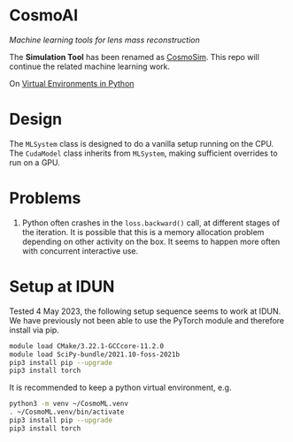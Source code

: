 # CosmoAI

*Machine learning tools for lens mass reconstruction*

The **Simulation Tool** has been renamed as 
[CosmoSim](https://github.com/CosmoAI-AES/CosmoSim).
This repo will continue the related machine learning work.

On [Virtual Environments in Python](https://stackoverflow.com/questions/14684968/how-to-export-virtualenv)

# Design

The `MLSystem` class is designed to do a vanilla setup running on the CPU.
The `CudaModel` class inherits from `MLSystem`, making sufficient overrides
to run on a GPU.

# Problems

1.  Python often crashes in the `loss.backward()` call, at different stages
    of the iteration.  It is possible that this is a memory allocation problem
    depending on other activity on the box.  It seems to happen more often with
    concurrent interactive use.

# Setup at IDUN

Tested 4 May 2023, the following setup sequence seems to work at IDUN.
We have previously not been able to use the PyTorch module and therefore
install via pip.

```sh
module load CMake/3.22.1-GCCcore-11.2.0 
module load SciPy-bundle/2021.10-foss-2021b
pip3 install pip --upgrade
pip3 install torch
```

It is recommended to keep a python virtual environment, e.g.

```sh
python3 -m venv ~/CosmoML.venv
. ~/CosmoML.venv/bin/activate
pip3 install pip --upgrade
pip3 install torch
```
